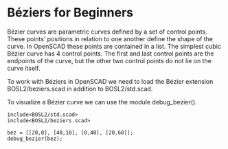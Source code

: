# Béziers for Beginners

Bézier curves are parametric curves defined by a set of control points. These points’ positions in relation to one another define the shape of the curve. In OpenSCAD these points are contained in a list. The simplest cubic Bézier curve has 4 control points. The first and last control points are the endpoints of the curve, but the other two control points do not lie on the curve itself.

To work with Béziers in OpenSCAD we need to load the Bézier extension BOSL2/beziers.scad in addition to BOSL2/std.scad.
 
To visualize a Bézier curve we can use the module debug_bezier().

```openscad2d
include<BOSL2/std.scad>
include<BOSL2/beziers.scad>

bez = [[20,0], [40,10], [0,40], [20,60]];
debug_bezier(bez);
```

